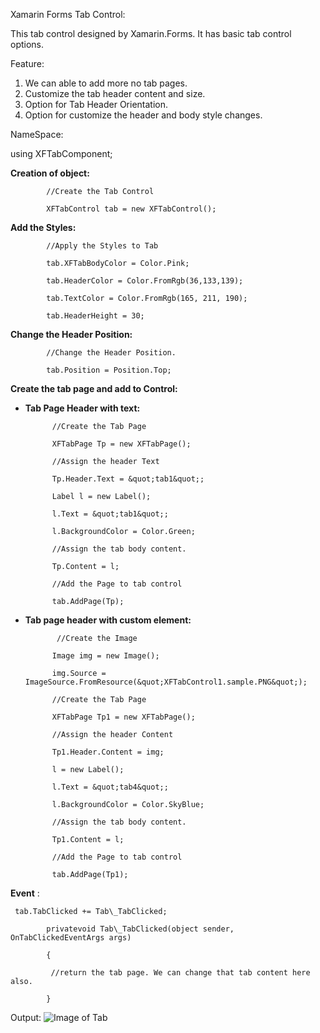 Xamarin Forms Tab Control:

This tab control designed by Xamarin.Forms. It has basic tab control options.

Feature:

1. We can able to add more no tab pages.
2. Customize the tab header content and size.
3. Option for Tab Header Orientation.
4. Option for customize the header and body style changes.

NameSpace:

using XFTabComponent;

**Creation of object:**

            //Create the Tab Control

            XFTabControl tab = new XFTabControl();

**Add the Styles:**

            //Apply the Styles to Tab

            tab.XFTabBodyColor = Color.Pink;

            tab.HeaderColor = Color.FromRgb(36,133,139);

            tab.TextColor = Color.FromRgb(165, 211, 190);

            tab.HeaderHeight = 30;

**Change the Header Position:**

            //Change the Header Position.

            tab.Position = Position.Top;

**Create the tab page and add to Control:**

- **Tab Page Header with text:**

            //Create the Tab Page

            XFTabPage Tp = new XFTabPage();

            //Assign the header Text

            Tp.Header.Text = &quot;tab1&quot;;

            Label l = new Label();

            l.Text = &quot;tab1&quot;;

            l.BackgroundColor = Color.Green;

            //Assign the tab body content.

            Tp.Content = l;

            //Add the Page to tab control

            tab.AddPage(Tp);

- **Tab page header with custom element:**

             //Create the Image

            Image img = new Image();

            img.Source = ImageSource.FromResource(&quot;XFTabControl1.sample.PNG&quot;);

            //Create the Tab Page

            XFTabPage Tp1 = new XFTabPage();

            //Assign the header Content

            Tp1.Header.Content = img;

            l = new Label();

            l.Text = &quot;tab4&quot;;

            l.BackgroundColor = Color.SkyBlue;

            //Assign the tab body content.

            Tp1.Content = l;

            //Add the Page to tab control

            tab.AddPage(Tp1);

**Event** :

     tab.TabClicked += Tab\_TabClicked;

            privatevoid Tab\_TabClicked(object sender, OnTabClickedEventArgs args)

            {

             //return the tab page. We can change that tab content here also.

            }

Output:
![Image of Tab](https://github.com/rajeshangappan/Xamarin/tree/master/TabControl.gif)